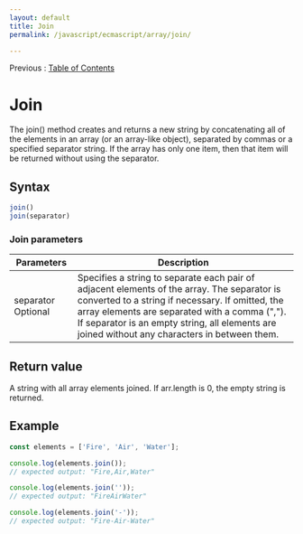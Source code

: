 ```yaml
---
layout: default
title: Join
permalink: /javascript/ecmascript/array/join/

---
```


Previous : [Table of Contents](./index.md)


# Join

The join() method creates and returns a new string by concatenating all of the elements in an array (or an array-like object), separated by commas or a specified separator string. If the array has only one item, then that item will be returned without using the separator.


## Syntax
```javascript
join()
join(separator)
```

### Join parameters
| Parameters | Description |
| ---------- | ----------- |
| separator Optional | Specifies a string to separate each pair of adjacent elements of the array. The separator is converted to a string if necessary. If omitted, the array elements are separated with a comma (","). If separator is an empty string, all elements are joined without any characters in between them. |


## Return value
A string with all array elements joined. If arr.length is 0, the empty string is returned.


## Example
```javascript
const elements = ['Fire', 'Air', 'Water'];

console.log(elements.join());
// expected output: "Fire,Air,Water"

console.log(elements.join(''));
// expected output: "FireAirWater"

console.log(elements.join('-'));
// expected output: "Fire-Air-Water"
```